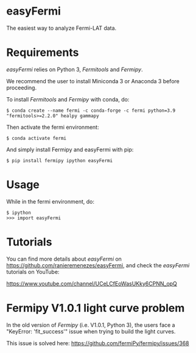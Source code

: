 # easyFermi
The easiest way to analyze Fermi-LAT data.

# Requirements
_easyFermi_ relies on Python 3, _Fermitools_ and _Fermipy_. 

We recommend the user to install Miniconda 3 or Anaconda 3 before proceeding.

To install _Fermitools_ and _Fermipy_ with conda, do:

<pre><code>$ conda create --name fermi -c conda-forge -c fermi python=3.9 "fermitools>=2.2.0" healpy gammapy
</code></pre>

Then activate the fermi environment:

<pre><code>$ conda activate fermi
</code></pre>

And simply install Fermipy and easyFermi with pip:

<pre><code>$ pip install fermipy ipython easyFermi
</code></pre>


# Usage

While in the fermi environment, do:

<pre><code>$ ipython
>>> import easyFermi
</code></pre>


# Tutorials

You can find more details about _easyFermi_ on https://github.com/ranieremenezes/easyFermi, and check the _easyFermi_ tutorials on YouTube:

https://www.youtube.com/channel/UCeLCfEoWasUKky6CPNN_opQ

# Fermipy V1.0.1 light curve problem

In the old version of _Fermipy_ (i.e. V1.0.1, Python 3), the users face a "KeyError: 'fit_success'" issue when trying to build the light curves. 

This issue is solved here:
https://github.com/fermiPy/fermipy/issues/368

